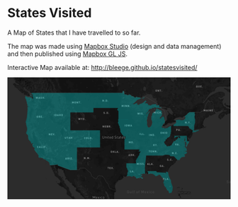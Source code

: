 # States Visited
A Map of States that I have travelled to so far.

The map was made using [Mapbox Studio](https://www.mapbox.com/mapbox-studio/) (design and data management) and then published using [Mapbox GL JS](https://www.mapbox.com/mapbox-gl-js/).

Interactive Map available at: http://bleege.github.io/statesvisited/

<div align="center">
<img src="https://raw.githubusercontent.com/bleege/statesvisited/gh-pages/screesnshot-map.png" alt="Screenshot of Map"/>
</div>

